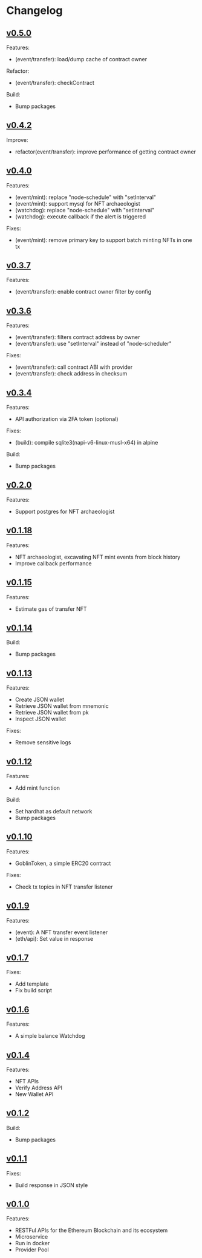 # Changelog

## [v0.5.0](https://github.com/jovijovi/ether-goblin/releases/tag/v0.5.0)

Features:
- (event/transfer): load/dump cache of contract owner

Refactor:
- (event/transfer): checkContract

Build:
- Bump packages

## [v0.4.2](https://github.com/jovijovi/ether-goblin/releases/tag/v0.4.2)

Improve:
- refactor(event/transfer): improve performance of getting contract owner

## [v0.4.0](https://github.com/jovijovi/ether-goblin/releases/tag/v0.4.0)

Features:
- (event/mint): replace "node-schedule" with "setInterval"
- (event/mint): support mysql for NFT archaeologist
- (watchdog): replace "node-schedule" with "setInterval"
- (watchdog): execute callback if the alert is triggered

Fixes:
- (event/mint): remove primary key to support batch minting NFTs in one tx

## [v0.3.7](https://github.com/jovijovi/ether-goblin/releases/tag/v0.3.7)

Features:
- (event/transfer): enable contract owner filter by config

## [v0.3.6](https://github.com/jovijovi/ether-goblin/releases/tag/v0.3.6)

Features:
- (event/transfer): filters contract address by owner
- (event/transfer): use "setInterval" instead of "node-scheduler"

Fixes:
- (event/transfer): call contract ABI with provider
- (event/transfer): check address in checksum

## [v0.3.4](https://github.com/jovijovi/ether-goblin/releases/tag/v0.3.4)

Features:
- API authorization via 2FA token (optional)

Fixes:
- (build): compile sqlite3(napi-v6-linux-musl-x64) in alpine

Build:
- Bump packages

## [v0.2.0](https://github.com/jovijovi/ether-goblin/releases/tag/v0.2.0)

Features:
- Support postgres for NFT archaeologist

## [v0.1.18](https://github.com/jovijovi/ether-goblin/releases/tag/v0.1.18)

Features:
- NFT archaeologist, excavating NFT mint events from block history
- Improve callback performance

## [v0.1.15](https://github.com/jovijovi/ether-goblin/releases/tag/v0.1.15)

Features:
- Estimate gas of transfer NFT

## [v0.1.14](https://github.com/jovijovi/ether-goblin/releases/tag/v0.1.14)

Build:
- Bump packages

## [v0.1.13](https://github.com/jovijovi/ether-goblin/releases/tag/v0.1.13)

Features:
- Create JSON wallet
- Retrieve JSON wallet from mnemonic
- Retrieve JSON wallet from pk
- Inspect JSON wallet

Fixes:
- Remove sensitive logs

## [v0.1.12](https://github.com/jovijovi/ether-goblin/releases/tag/v0.1.12)

Features:
- Add mint function

Build:
- Set hardhat as default network
- Bump packages

## [v0.1.10](https://github.com/jovijovi/ether-goblin/releases/tag/v0.1.10)

Features:
- GoblinToken, a simple ERC20 contract

Fixes:
- Check tx topics in NFT transfer listener

## [v0.1.9](https://github.com/jovijovi/ether-goblin/releases/tag/v0.1.9)

Features:
- (event): A NFT transfer event listener
- (eth/api): Set value in response

## [v0.1.7](https://github.com/jovijovi/ether-goblin/releases/tag/v0.1.7)

Fixes:
- Add template
- Fix build script

## [v0.1.6](https://github.com/jovijovi/ether-goblin/releases/tag/v0.1.6)

Features:
- A simple balance Watchdog

## [v0.1.4](https://github.com/jovijovi/ether-goblin/releases/tag/v0.1.4)

Features:
- NFT APIs
- Verify Address API
- New Wallet API

## [v0.1.2](https://github.com/jovijovi/ether-goblin/releases/tag/v0.1.2)

Build:
- Bump packages

## [v0.1.1](https://github.com/jovijovi/ether-goblin/releases/tag/v0.1.1)

Fixes:
- Build response in JSON style

## [v0.1.0](https://github.com/jovijovi/ether-goblin/releases/tag/v0.1.0)

Features:
- RESTFul APIs for the Ethereum Blockchain and its ecosystem
- Microservice
- Run in docker
- Provider Pool
